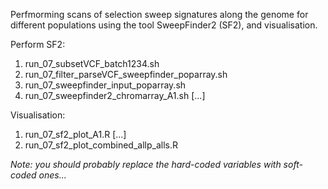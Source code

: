 Perfmorming scans of selection sweep signatures along the genome for different populations using the tool SweepFinder2 (SF2), and visualisation.

Perform SF2:
1. run_07_subsetVCF_batch1234.sh
2. run_07_filter_parseVCF_sweepfinder_poparray.sh
3. run_07_sweepfinder_input_poparray.sh
4. run_07_sweepfinder2_chromarray_A1.sh [...]

Visualisation:
1. run_07_sf2_plot_A1.R [...]
2. run_07_sf2_plot_combined_allp_alls.R


_Note: you should probably replace the hard-coded variables with soft-coded ones..._
